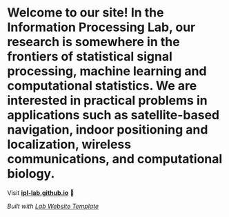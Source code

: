 
# Welcome to our site! In the Information Processing Lab, our research is somewhere in the frontiers of statistical signal processing, machine learning and computational statistics. We are interested in practical problems in applications such as satellite-based navigation, indoor positioning and localization, wireless communications, and computational biology.

Visit **[ipl-lab.github.io](https://ipl-lab.github.io)** 🚀

_Built with [Lab Website Template](https://greene-lab.gitbook.io/lab-website-template-docs)_
